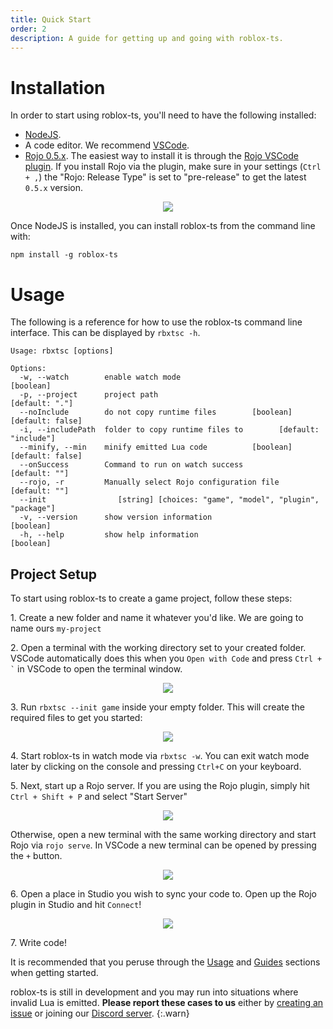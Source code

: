 ```yaml
---
title: Quick Start
order: 2
description: A guide for getting up and going with roblox-ts.
---
```


# Installation

In order to start using roblox-ts, you'll need to have the following installed:

- [NodeJS](https://nodejs.org/).
- A code editor. We recommend [VSCode](https://code.visualstudio.com/).
- [Rojo 0.5.x](https://rojo.space/docs/latest/guide/installation/). The easiest way to install it is through the [Rojo VSCode plugin](https://marketplace.visualstudio.com/items?itemName=evaera.vscode-rojo). If you install Rojo via the plugin, make sure in your settings (`Ctrl + ,`) the "Rojo: Release Type" is set to "pre-release" to get the latest `0.5.x` version.

<p align="center"><img src="https://user-images.githubusercontent.com/15217173/62527812-7cd01300-b801-11e9-981a-d97d8016176e.png"></p>

Once NodeJS is installed, you can install roblox-ts from the command line with:

```
npm install -g roblox-ts
```

# Usage

The following is a reference for how to use the roblox-ts command line interface. This can be displayed by `rbxtsc -h`.

```
Usage: rbxtsc [options]

Options:
  -w, --watch        enable watch mode                                 [boolean]
  -p, --project      project path                                 [default: "."]
  --noInclude        do not copy runtime files        [boolean] [default: false]
  -i, --includePath  folder to copy runtime files to        [default: "include"]
  --minify, --min    minify emitted Lua code          [boolean] [default: false]
  --onSuccess        Command to run on watch success               [default: ""]
  --rojo, -r         Manually select Rojo configuration file       [default: ""]
  --init                [string] [choices: "game", "model", "plugin", "package"]
  -v, --version      show version information                          [boolean]
  -h, --help         show help information                             [boolean]
```

## Project Setup

To start using roblox-ts to create a game project, follow these steps:

1\. Create a new folder and name it whatever you'd like. We are going to name ours `my-project`

2\. Open a terminal with the working directory set to your created folder. VSCode automatically does this when you `Open with Code` and press ``` Ctrl + ` ``` in VSCode to open the terminal window.

<p align="center"><img src="https://user-images.githubusercontent.com/15217173/62526363-b81d1280-b7fe-11e9-908e-8d476603c4e0.png"></p>

3\. Run `rbxtsc --init game` inside your empty folder. This will create the required files to get you started:

<p align="center"><img src="https://user-images.githubusercontent.com/15217173/62526796-92dcd400-b7ff-11e9-89cb-9a8ce31d818a.png"></p>

4\. Start roblox-ts in watch mode via `rbxtsc -w`. You can exit watch mode later by clicking on the console and pressing `Ctrl+C` on your keyboard.

5\. Next, start up a Rojo server. If you are using the Rojo plugin, simply hit `Ctrl + Shift + P` and select "Start Server"

<p align="center"><img src="https://user-images.githubusercontent.com/15217173/62830408-259cba80-bbd4-11e9-88a4-a28b811fc19d.png"></p>

Otherwise, open a new terminal with the same working directory and start Rojo via `rojo serve`. In VSCode a new terminal can be opened by pressing the `+` button.

<p align="center"><img src="https://user-images.githubusercontent.com/15217173/62531436-10a4dd80-b808-11e9-9d0b-32a6a6a968a1.png"></p>

6\. Open a place in Studio you wish to sync your code to. Open up the Rojo plugin in Studio and hit `Connect`!

<p align="center"><img src="https://user-images.githubusercontent.com/15217173/62534115-f837c180-b80d-11e9-9852-72fa1dd881d3.png"></p>

7\. Write code!

It is recommended that you peruse through the [Usage](/docs/usage/) and [Guides](/docs/guides/) sections when getting started.

roblox-ts is still in development and you may run into situations where invalid Lua is emitted. **Please report these cases to us** either by [creating an issue](https://github.com/roblox-ts/roblox-ts/issues) or joining our [Discord server](https://discord.gg/f6Rn6RY).
{:.warn}
